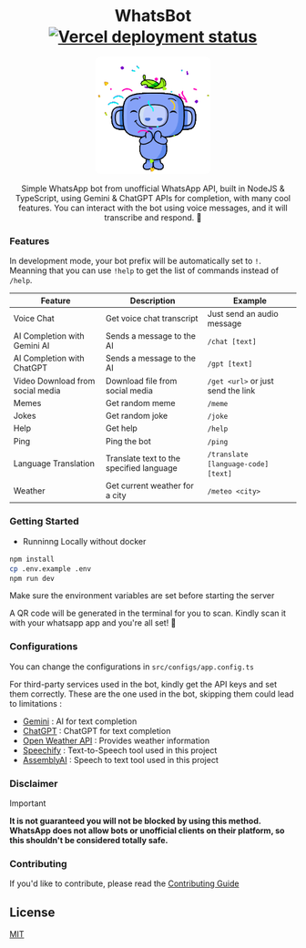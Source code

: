 <body>
    <div align="center">
        <h1>
            WhatsBot 
            <a href="https://yaasiin-dev.vercel.app/" target="_blank">
                <img src="https://vercelbadge.vercel.app/api/yaasiin-ayeva/yaasiin.dev" alt="Vercel deployment status" style="vertical-align: middle;">
            </a>
        </h1>
        <img src="public/botavatar.gif" alt="Preview" width="40%" style="max-width: 300px; border-radius: 8px;">
        <p>
            Simple WhatsApp bot from unofficial WhatsApp API, built in NodeJS &amp; TypeScript, using Gemini &amp; ChatGPT APIs for completion, with many cool features. You can interact with the bot using voice messages, and it will transcribe and respond. 🤖
        </p>
        <!-- <p>
            Try it here: <a href="https://wa.me/qr/SBHRATABRAZVA1" target="_blank">WhatsBot Playground</a> or scan the QR code below:
        </p>
        <br>
        <img src="public/qr.jpg" width="35%" alt="WhatsApp QR Code" style="margin-top: 20px;"> -->
    </div>
</body>


### Features

In development mode, your bot prefix will be automatically set to `!`. Meanning that you can use `!help` to get the list of commands instead of `/help`.

| Feature | Description | Example |
| --- | --- | --- |
| Voice Chat | Get voice chat transcript | Just send an audio message |
| AI Completion with Gemini AI | Sends a message to the AI | `/chat [text]` |
| AI Completion with ChatGPT | Sends a message to the AI | `/gpt [text]` |
| Video Download from social media | Download file from social media | `/get <url>` or just send the link |
| Memes | Get random meme | `/meme` |
| Jokes | Get random joke | `/joke` |
| Help | Get help | `/help` |
| Ping | Ping the bot | `/ping` |
| Language Translation | Translate text to the specified language | `/translate [language-code] [text]` |
| Weather | Get current weather for a city | `/meteo <city>` |


### Getting Started

- Runninng Locally without docker

```bash
npm install
cp .env.example .env
npm run dev
```

Make sure the environment variables are set before starting the server

A QR code will be generated in the terminal for you to scan.
Kindly scan it with your whatsapp app and you're all set! 🎉

### Configurations

You can change the configurations in `src/configs/app.config.ts`

For third-party services used in the bot, kindly get the API keys and set them correctly. These are the one used in the bot, skipping them could lead to limitations :

- [Gemini](https://aistudio.google.com/app/apikey) : AI for text completion
- [ChatGPT](https://platform.openai.com/api-keys) : ChatGPT for text completion
- [Open Weather API](https://www.weatherapi.com/my/) : Provides weather information
- [Speechify](https://console.sws.speechify.com/api-keys) : Text-to-Speech tool used in this project
- [AssemblyAI](https://www.assemblyai.com/docs) : Speech to text tool used in this project 

### Disclaimer
> [!IMPORTANT]
> **It is not guaranteed you will not be blocked by using this method. WhatsApp does not allow bots or unofficial clients on their platform, so this shouldn't be considered totally safe.**

### Contributing

If you'd like to contribute, please read the [Contributing Guide](CONTRIBUTING.md)

## License

[MIT](LICENSE)
